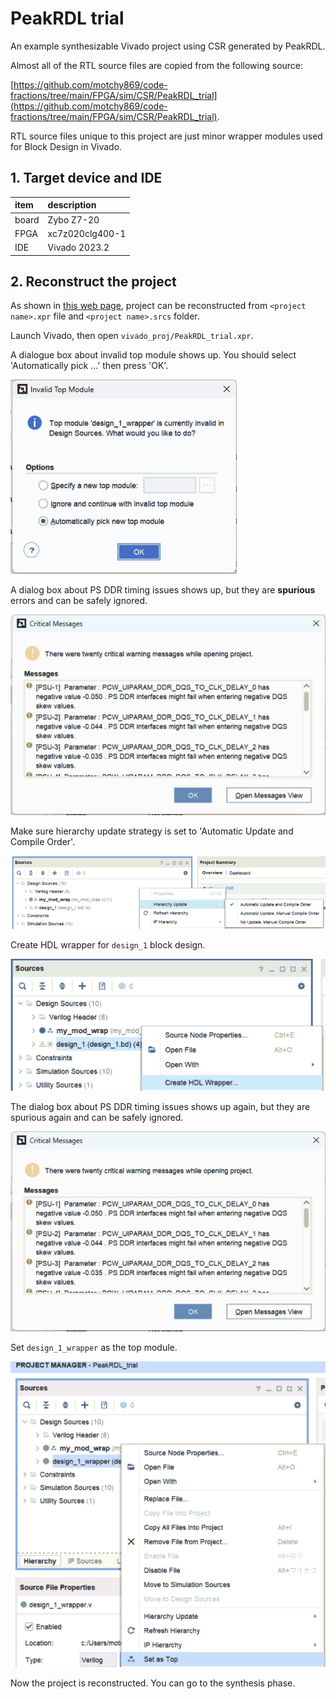 # PeakRDL trial

An example synthesizable Vivado project using CSR generated by PeakRDL.

Almost all of the RTL source files are copied from the following source:

[https://github.com/motchy869/code-fractions/tree/main/FPGA/sim/CSR/PeakRDL_trial](https://github.com/motchy869/code-fractions/tree/main/FPGA/sim/CSR/PeakRDL_trial).

RTL source files unique to this project are just minor wrapper modules used for Block Design in Vivado.

## 1. Target device and IDE

|item|description|
|:--|:--|
|board|Zybo Z7-20|
|FPGA|xc7z020clg400-1|
|IDE|Vivado 2023.2|

## 2. Reconstruct the project

As shown in [this web page](https://support.xilinx.com/s/article/Revision-Control-with-a-Vivado-Project?language=ja), project can be reconstructed from `<project name>.xpr` file and `<project name>.srcs` folder.

Launch Vivado, then open `vivado_proj/PeakRDL_trial.xpr`.

A dialogue box about invalid top module shows up.
You should select 'Automatically pick ...' then press 'OK'.

![a dialogue box about invalid top module](doc/README_img/invalid_top_module.png)

A dialog box about PS DDR timing issues shows up, but they are **spurious** errors and can be safely ignored.

![critical warnings about PS DDR timing](doc/README_img/critical_warnings_abount_PS_DDR_timing.png)

Make sure hierarchy update strategy is set to 'Automatic Update and Compile Order'.

![hierarchy update strategy](doc/README_img/automatic_update_and_compile_order.png)

Create HDL wrapper for `design_1` block design.

![create HDL wrapper](doc/README_img/create_HDL_wrapper.png)

The dialog box about PS DDR timing issues shows up again, but they are spurious again and can be safely ignored.

![(again) critical warnings about PS DDR timing](doc/README_img/critical_warnings_abount_PS_DDR_timing.png)

Set `design_1_wrapper` as the top module.

![Set `design_1_wrapper` as the top module](doc/README_img/set_design_1_wrapper_as_top.png)

Now the project is reconstructed.
You can go to the synthesis phase.

